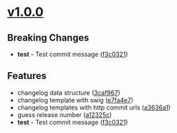 <a name="v1.0.0"></a>
# [v1.0.0](https://github.com/mcasimir/release-flow/commits/v1.0.0)

## Breaking Changes

- **test** - Test commit message ([f3c0321](https://github.com/mcasimir/release-flow/commits/f3c0321))

## Features

- changelog data structure ([3caf967](https://github.com/mcasimir/release-flow/commits/3caf967))
- changelog template with swig ([e7fa4e7](https://github.com/mcasimir/release-flow/commits/e7fa4e7))
- changelog templates with http commit urls ([a3636a1](https://github.com/mcasimir/release-flow/commits/a3636a1))
- guess release number ([a12325c](https://github.com/mcasimir/release-flow/commits/a12325c))
- **test** - Test commit message ([f3c0321](https://github.com/mcasimir/release-flow/commits/f3c0321))